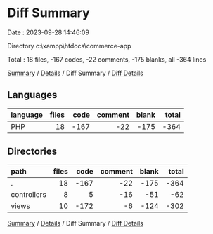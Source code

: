 # Diff Summary

Date : 2023-09-28 14:46:09

Directory c:\\xampp\\htdocs\\commerce-app

Total : 18 files,  -167 codes, -22 comments, -175 blanks, all -364 lines

[Summary](results.md) / [Details](details.md) / Diff Summary / [Diff Details](diff-details.md)

## Languages
| language | files | code | comment | blank | total |
| :--- | ---: | ---: | ---: | ---: | ---: |
| PHP | 18 | -167 | -22 | -175 | -364 |

## Directories
| path | files | code | comment | blank | total |
| :--- | ---: | ---: | ---: | ---: | ---: |
| . | 18 | -167 | -22 | -175 | -364 |
| controllers | 8 | 5 | -16 | -51 | -62 |
| views | 10 | -172 | -6 | -124 | -302 |

[Summary](results.md) / [Details](details.md) / Diff Summary / [Diff Details](diff-details.md)